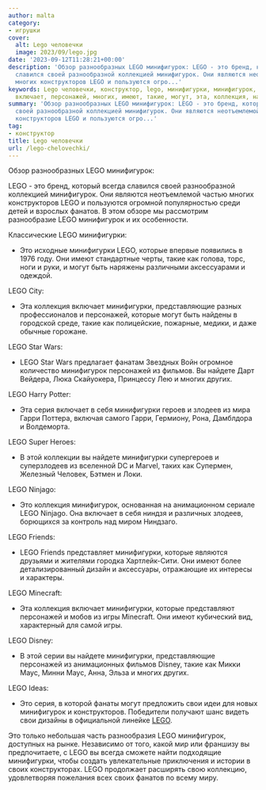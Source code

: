 ```yaml
---
author: malta
category:
- игрушки
cover:
  alt: Lego человечки
  image: 2023/09/lego.jpg
date: '2023-09-12T11:28:21+00:00'
description: 'Обзор разнообразных LEGO минифигурок: LEGO - это бренд, который всегда
  славился своей разнообразной коллекцией минифигурок. Они являются неотъемлемой частью
  многих конструкторов LEGO и пользуются огро...'
keywords: Lego человечки, конструктор, lego, минифигурки, минифигурок, это, которые,
  включает, персонажей, многих, имеют, такие, могут, эта, коллекция, найдете, являются
summary: 'Обзор разнообразных LEGO минифигурок: LEGO - это бренд, который всегда славился
  своей разнообразной коллекцией минифигурок. Они являются неотъемлемой частью многих
  конструкторов LEGO и пользуются огро...'
tag:
- конструктор
title: Lego человечки
url: /lego-chelovechki/
---
```


Обзор разнообразных LEGO минифигурок:

LEGO - это бренд, который всегда славился своей разнообразной коллекцией минифигурок. Они являются неотъемлемой частью многих конструкторов LEGO и пользуются огромной популярностью среди детей и взрослых фанатов. В этом обзоре мы рассмотрим разнообразие LEGO минифигурок и их особенности.

Классические LEGO минифигурки:

- Это исходные минифигурки LEGO, которые впервые появились в 1976 году. Они имеют стандартные черты, такие как голова, торс, ноги и руки, и могут быть наряжены различными аксессуарами и одеждой.

LEGO City:

- Эта коллекция включает минифигурки, представляющие разных профессионалов и персонажей, которые могут быть найдены в городской среде, такие как полицейские, пожарные, медики, и даже обычные горожане.

LEGO Star Wars:

- LEGO Star Wars предлагает фанатам Звездных Войн огромное количество минифигурок персонажей из фильмов. Вы найдете Дарт Вейдера, Люка Скайуокера, Принцессу Лею и многих других.

LEGO Harry Potter:

- Эта серия включает в себя минифигурки героев и злодеев из мира Гарри Поттера, включая самого Гарри, Гермиону, Рона, Дамблдора и Волдеморта.

LEGO Super Heroes:

- В этой коллекции вы найдете минифигурки супергероев и суперзлодеев из вселенной DC и Marvel, таких как Супермен, Железный Человек, Бэтмен и Локи.

LEGO Ninjago:

- Это коллекция минифигурок, основанная на анимационном сериале LEGO Ninjago. Она включает в себя ниндзя и различных злодеев, борющихся за контроль над миром Ниндзаго.

LEGO Friends:

- LEGO Friends представляет минифигурки, которые являются друзьями и жителями городка Хартлейк-Сити. Они имеют более детализированный дизайн и аксессуары, отражающие их интересы и характеры.

LEGO Minecraft:

- Эта коллекция включает минифигурки, которые представляют персонажей и мобов из игры Minecraft. Они имеют кубический вид, характерный для самой игры.

LEGO Disney:

- В этой серии вы найдете минифигурки, представляющие персонажей из анимационных фильмов Disney, такие как Микки Маус, Минни Маус, Анна, Эльза и многих других.

LEGO Ideas:

- Это серия, в которой фанаты могут предложить свои идеи для новых минифигурок и конструкторов. Победители получают шанс видеть свои дизайны в официальной линейке [LEGO](https://www.adora.ru/igrushki-lego/).

Это только небольшая часть разнообразия LEGO минифигурок, доступных на рынке. Независимо от того, какой мир или франшизу вы предпочитаете, с LEGO вы всегда сможете найти подходящие минифигурки, чтобы создать увлекательные приключения и истории в своих конструкторах. LEGO продолжает расширять свою коллекцию, удовлетворяя пожелания всех своих фанатов по всему миру.